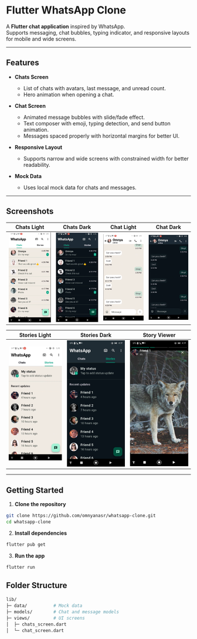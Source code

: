 # Flutter WhatsApp Clone

A **Flutter chat application** inspired by WhatsApp.  
Supports messaging, chat bubbles, typing indicator, and responsive layouts for mobile and wide screens.

---

## Features

- **Chats Screen**
  - List of chats with avatars, last message, and unread count.
  - Hero animation when opening a chat.

- **Chat Screen**
  - Animated message bubbles with slide/fade effect.
  - Text composer with emoji, typing detection, and send button animation.
  - Messages spaced properly with horizontal margins for better UI.

- **Responsive Layout**
  - Supports narrow and wide screens with constrained width for better readability.

- **Mock Data**
  - Uses local mock data for chats and messages.

---

## Screenshots

| Chats Light | Chats Dark | Chat Light | Chat Dark |
|-------------|------------|------------|-----------|
| ![Chats Light](screenshots/chats_light.png) | ![Chats Dark](screenshots/chats_dark.png) | ![Chat Light](screenshots/chat_light.png) | ![Chat Dark](screenshots/chat_dark.png) |

| Stories Light | Stories Dark | Story Viewer |
|---------------|--------------|--------------|
| ![Stories Light](screenshots/stories_light.png) | ![Stories Dark](screenshots/stories_dark.jpg) | ![Story Viewer](screenshots/story_viewer.jpg) |


---

## Getting Started

1. **Clone the repository**

```bash
git clone https://github.com/omnyanasr/whatsapp-clone.git
cd whatsapp-clone
```

2. **Install dependencies**

```bash
flutter pub get
```

3. **Run the app**

```bash
flutter run
```

## Folder Structure

```bash
lib/
├─ data/          # Mock data
├─ models/        # Chat and message models
├─ views/         # UI screens
│  ├─ chats_screen.dart
│  └─ chat_screen.dart
```